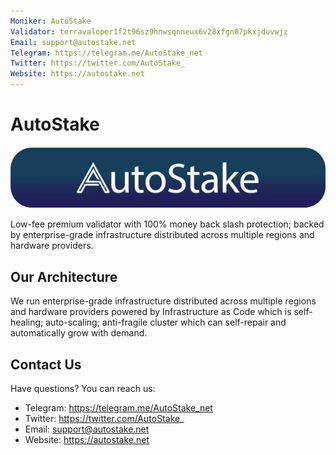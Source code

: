 ```yaml
---
Moniker: AutoStake
Validator: terravaloper1f2t96sz9hnwsqnneux6v28xfgn07pkxjduvwjz
Email: support@autostake.net
Telegram: https://telegram.me/AutoStake_net
Twitter: https://twitter.com/AutoStake_
Website: https://autostake.net
---
```


# AutoStake

![autostake](autostake-full.png)

Low-fee premium validator with 100% money back slash protection; backed by enterprise-grade infrastructure distributed across multiple regions and hardware providers.

## Our Architecture

We run enterprise-grade infrastructure distributed across multiple regions and hardware providers powered by Infrastructure as Code which is self-healing; auto-scaling; anti-fragile cluster which can self-repair and automatically grow with demand.

## Contact Us

Have questions? You can reach us:

- Telegram: https://telegram.me/AutoStake_net
- Twitter: https://twitter.com/AutoStake_
- Email: support@autostake.net
- Website: https://autostake.net
